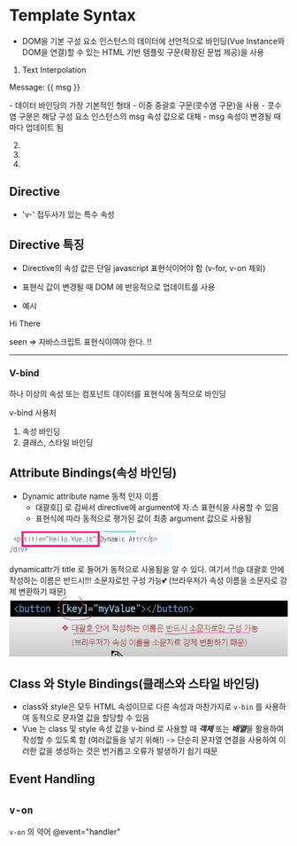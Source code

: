 # Template Syntax

- DOM을 기본 구성 요소 인스턴스의 데이터에 선언적으로 바인딩(Vue Instance와 DOM을 연결)할 수 있는 HTML 기반 템플릿 구문(확장된 문법 제공)을 사용

1. Text Interpolation
<p>Message: {{ msg }} </p>
- 데이터 바인딩의 가장 기본적인 형태
- 이중 중괄호 구문(콧수염 구문)을 사용
- 콧수염 구문은 해당 구성 요소 인스턴스의 msg 속성 값으로 대체 
- msg 속성이 변경될 때마다 업데이트 됨

2.
3.
4.

## Directive
- 'v-' 접두사가 있는 특수 속성

## Directive 특징
- Directive의 속성 값은 단일 javascript 표현식이어야 함
(v-for, v-on 제외)
- 표현식 값이 변경될 때 DOM 에 반응적으로 업데이트를 사용

- 예시
<p v-if="seen">Hi There</p>
seen => 자바스크립트 표현식이여야 한다. !!

---
### V-bind
하나 이상의 속성 또는 컴포넌트 데이터를 표현식에 동적으로 바인딩

v-bind 사용처
1. 속성 바인딩
2. 클래스, 스타일 바인딩

## Attribute Bindings(속성 바인딩)

- Dynamic attribute name 동적 인자 이름
    - 대괄호[] 로 감싸서 directive에 argument에 자.스 표현식을 사용할 수 있음
    - 표현식에 따라 동적으로 평가된 값이 최종 argument 값으로 사용됨

![alt text](image.png)

dynamicattr가 title 로 들어가 동적으로 사용됨을 알 수 있다. 
여기서 !!@
대괄호 안에 작성하는 이름은 반드시!!! 소문자로만 구성 가능💕
(브라우저가 속성 이름을 소문자로 강제 변환하기 때문)
![alt text](image-1.png)

## Class 와 Style Bindings(클래스와 스타일 바인딩)

- class와 style은 모두 HTML 속성이므로 다른 속성과 마찬가지로 `v-bin` 를 사용하여 동적으로 문자열 값을 할당할 수 있음
- Vue 는 class 및 style 속성 값을 v-bind 로 사용할 때 ***객체*** 또는 ***배열***을 활용하여 작성할 수 있도록 함 (여러값들을 넣기 위해!)
    -> 단순히 문자열 연결을 사용하여 이러한 값을 생성하는 것은 번거롭고 오류가 발생하기 쉽기 때문


## Event Handling

## `v-on`

`v-on` 의 약어
@event="handler"